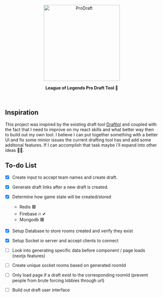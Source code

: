 <p align="center">
    <img src="https://i.gyazo.com/31740cf869f6263c4b91fb662e8ee966.png" alt="ProDraft"  width="250" />
  </a>
</p>

<p align="center"><b>League of Legends Pro Draft Tool 🔨</b></p>

<br/>


## Inspiration

This project was inspired by the existing draft tool [Draftlol](https://draftlol.dawe.gg) and coupled with the fact that I need to improve on my react skills and what better way then to build out my own tool. I believe I can put together something with a better UI and fix some minior issues the current drafting tool has and add some additonal features. If I can accomplish that task maybe i'll expand into other ideas 🤷‍♀️. 



## To-do List

- [x] Create input to accept team names and create draft.

- [x] Generate draft links after a new draft is created.

- [x] Determine how game state will be created/stored
     - Redis 🟥
     - Firebase 🔥 ✔
     - Mongodb  🟩 

- [x] Setup Database to store rooms created and verify they exist

- [x] Setup Socket io server and accept clients to connect

- [ ] Look into generating specific data before component / page loads (nextjs features)

- [ ] Create unique socket rooms based on generated roomId

- [ ] Only load page if a draft exist to the corresponding roomId (prevent people from brute forcing lobbies through url)

- [ ] Build out draft user interface